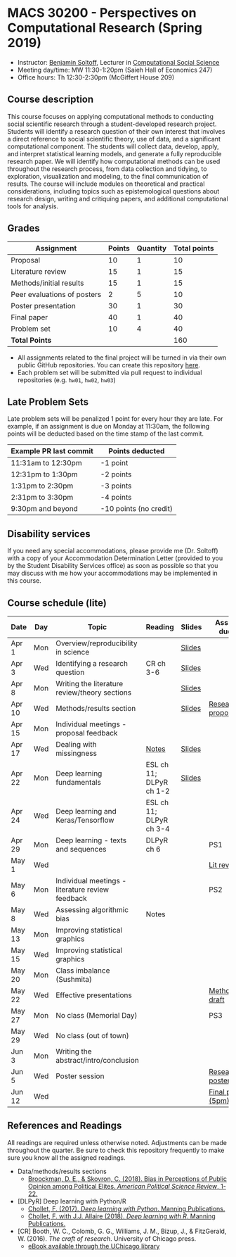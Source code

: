 # MACS 30200 - Perspectives on Computational Research (Spring 2019)

* Instructor: [Benjamin Soltoff](http://www.bensoltoff.com), Lecturer in [Computational Social Science](http://macss.uchicago.edu)
* Meeting day/time: MW 11:30-1:20pm (Saieh Hall of Economics 247)
* Office hours: Th 12:30-2:30pm (McGiffert House 209)

## Course description

This course focuses on applying computational methods to conducting social scientific research through a student-developed research project. Students will identify a research question of their own interest that involves a direct reference to social scientific theory, use of data, and a significant computational component. The students will collect data, develop, apply, and interpret statistical learning models, and generate a fully reproducible research paper. We will identify how computational methods can be used throughout the research process, from data collection and tidying, to exploration, visualization and modeling, to the final communication of results. The course will include modules on theoretical and practical considerations, including topics such as epistemological questions about research design, writing and critiquing papers, and additional computational tools for analysis.

## Grades

|     Assignment              | Points | Quantity | Total points |
|-----------------------------|--------|----------|--------------|
| Proposal                    |    10  |      1   |        10    |
| Literature review           |    15  |      1   |        15    |
| Methods/initial results     |    15  |      1   |        15    |
| Peer evaluations of posters |     2  |      5   |        10    |
| Poster presentation         |    30  |      1   |        30    |
| Final paper                 |    40  |      1   |        40    |
| Problem set                 |    10  |      4   |        40    |
| **Total Points**            |        |          |       160    |

* All assignments related to the final project will be turned in via their own public GitHub repositories. You can create this repository [here](https://classroom.github.com/a/QnC7JReS).
* Each problem set will be submitted via pull request to individual repositories (e.g. `hw01`, `hw02`, `hw03`)

## Late Problem Sets

Late problem sets will be penalized 1 point for every hour they are late. For example, if an assignment is due on Monday at 11:30am, the following points will be deducted based on the time stamp of the last commit.

| Example PR last commit | Points deducted |
| ---------------------- | --------------- |
| 11:31am to 12:30pm     | -1 point       |
| 12:31pm to 1:30pm       | -2 points       |
| 1:31pm to 2:30pm       | -3 points       |
| 2:31pm to 3:30pm       | -4 points       |
| 9:30pm and beyond      | -10 points (no credit) |

## Disability services

If you need any special accommodations, please provide me (Dr. Soltoff) with a copy of your Accommodation Determination Letter (provided to you by the Student Disability Services office) as soon as possible so that you may discuss with me how your accommodations may be implemented in this course.

## Course schedule (lite)

| Date | Day | Topic | Reading | Slides | Assignment due dates |
|--------|-----|---------------------------------------------------|-------------------------|------------------------------------------------------------------------|-----------------------|
| Apr 1 | Mon | Overview/reproducibility in science |  | [Slides](https://model.uchicago.edu/slides/intro-reproducibility.html) |  |
| Apr 3 | Wed | Identifying a research question | CR ch 3-6 | [Slides](https://model.uchicago.edu/slides/identify-a-question.html) |  |
| Apr 8 | Mon | Writing the literature review/theory sections |  | [Slides](https://model.uchicago.edu/slides/theory-section.html) |  |
| Apr 10 | Wed | Methods/results section |  | [Slides](https://model.uchicago.edu/slides/data-methods-results.html) | [Research proposal](assignments/project-proposal.md) |
| Apr 15 | Mon | Individual meetings - proposal feedback |  |  |  |
| Apr 17 | Wed | Dealing with missingness | [Notes](https://model.uchicago.edu/notes/imputation/) | [Slides](https://model.uchicago.edu/slides/imputation.html)  |  |
| Apr 22 | Mon | Deep learning fundamentals | ESL ch 11; DLPyR ch 1-2 | [Slides](https://model.uchicago.edu/slides/what-is-deep-learning.html) |  |
| Apr 24 | Wed | Deep learning and Keras/Tensorflow | ESL ch 11; DLPyR ch 3-4 |  |  |
| Apr 29 | Mon | Deep learning - texts and sequences | DLPyR ch 6 |  | PS1 |
| May 1 | Wed |  |  |  | [Lit review draft](assignments/lit-review.md) |
| May 6 | Mon | Individual meetings - literature review feedback |  |  | PS2 |
| May 8 | Wed | Assessing algorithmic bias | Notes |  |  |
| May 13 | Mon | Improving statistical graphics |  |  |  |
| May 15 | Wed | Improving statistical graphics |  |  |  |
| May 20 | Mon | Class imbalance (Sushmita) |  |  |  |
| May 22 | Wed | Effective presentations |  |  | [Methods/results draft](assignments/methods-results.md) |
| May 27 | Mon | No class (Memorial Day) |  |  | PS3 |
| May 29 | Wed | No class (out of town) |  |  |  |
| Jun 3 | Mon | Writing the abstract/intro/conclusion |  |  |  |
| Jun 5 | Wed | Poster session |  |  | [Research poster](assignments/poster.md) |
| Jun 12 | Wed |  |  |  | [Final paper (5pm)](assignments/final-paper.md) |

## References and Readings ##

All readings are required unless otherwise noted. Adjustments can be made throughout the quarter. Be sure to check this repository frequently to make sure you know all the assigned readings.

* Data/methods/results sections
    * [Broockman, D. E., & Skovron, C. (2018). Bias in Perceptions of Public Opinion among Political Elites. *American Political Science Review*, 1-22.](https://www.cambridge.org/core/journals/american-political-science-review/article/bias-in-perceptions-of-public-opinion-among-political-elites/2EF080E04D3AAE6AC1C894F52642E706/share/1bd83a8a05b6ac177c51e7a19aee1c55f3ef4b97)
* [DLPyR] Deep learning with Python/R
    * [Chollet, F. (2017). *Deep learning with Python*. Manning Publications.](https://www.manning.com/books/deep-learning-with-python)
    * [Chollet, F. with J.J. Allaire (2018). *Deep learning with R*. Manning Publications.](https://www.manning.com/books/deep-learning-with-r)
* [CR] Booth, W. C., Colomb, G. G., Williams, J. M., Bizup, J., & FitzGerald, W. (2016). *The craft of research*. University of Chicago press.
    * [eBook available through the UChicago library](https://ebookcentral.proquest.com/lib/uchicago/detail.action?docID=4785166)
